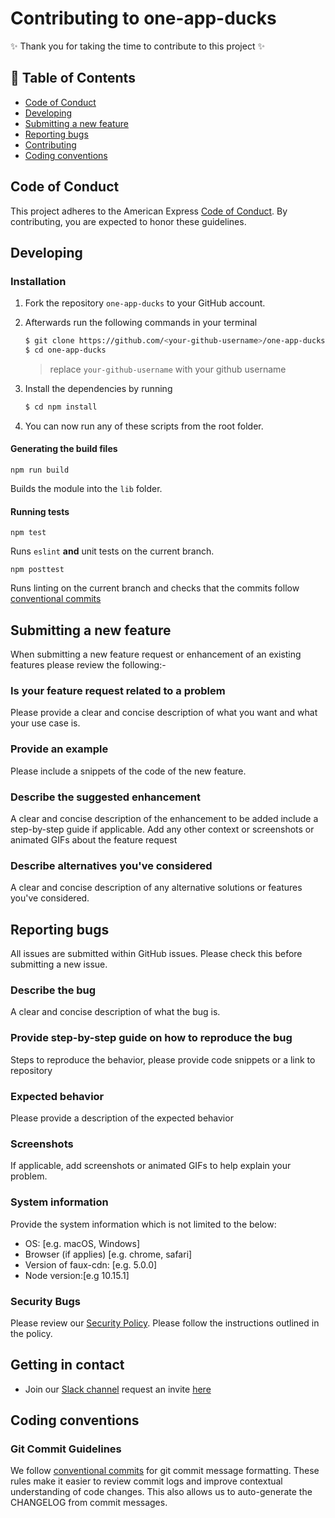 # Contributing to one-app-ducks

✨ Thank you for taking the time to contribute to this project ✨

## 📖 Table of Contents

* [Code of Conduct](#code-of-conduct)
* [Developing](#developing)
* [Submitting a new feature](#submitting-a-new-feature)
* [Reporting bugs](#reporting-bugs)
* [Contributing](#getting-in-contact)
* [Coding conventions](#coding-conventions)

## Code of Conduct

This project adheres to the American Express [Code of Conduct](./CODE_OF_CONDUCT.md). By contributing, you are expected to honor these guidelines.

## Developing

### Installation

1. Fork the repository `one-app-ducks` to your GitHub account.
2. Afterwards run the following commands in your terminal

    ```bash
    $ git clone https://github.com/<your-github-username>/one-app-ducks
    $ cd one-app-ducks
    ```

   > replace `your-github-username` with your github username

3. Install the dependencies by running

    ```bash
    $ cd npm install
    ```

4. You can now run any of these scripts from the root folder.

#### Generating the build files

`npm run build`

Builds the module into the `lib` folder.

#### Running tests

`npm test`

Runs `eslint` **and** unit tests on the current branch.

`npm posttest`

Runs linting on the current branch and checks that the commits follow [conventional commits](https://www.conventionalcommits.org/)

## Submitting a new feature

When submitting a new feature request or enhancement of an existing features please review the following:-

### Is your feature request related to a problem

Please provide a clear and concise description of what you want and what your use case is.

### Provide an example

Please include a snippets of the code of the new feature.

### Describe the suggested enhancement

A clear and concise description of the enhancement to be added include a step-by-step guide if applicable.
Add any other context or screenshots or animated GIFs about the feature request

### Describe alternatives you've considered

A clear and concise description of any alternative solutions or features you've considered.

## Reporting bugs

All issues are submitted within GitHub issues. Please check this before submitting a new issue.

### Describe the bug

A clear and concise description of what the bug is.

### Provide step-by-step guide on how to reproduce the bug

Steps to reproduce the behavior, please provide code snippets or a link to repository

### Expected behavior

Please provide a description of the expected behavior

### Screenshots

If applicable, add screenshots or animated GIFs to help explain your problem.

### System information

Provide the system information which is not limited to the below:

- OS: [e.g. macOS, Windows]
- Browser (if applies) [e.g. chrome, safari]
- Version of faux-cdn: [e.g. 5.0.0]
- Node version:[e.g 10.15.1]

### Security Bugs

Please review our [Security Policy](./SECURITY.md). Please follow the instructions outlined in the policy.

## Getting in contact

- Join our [Slack channel](http://one-amex.slack.com) request an invite [here](https://join.slack.com/t/one-amex/shared_invite/enQtOTA0MzEzODExODEwLTlmYzI1Y2U2ZDEwNWJjOTAxYTlmZTYzMjUyNzQyZTdmMWIwZGJmZDM2MDZmYzVjMDk5OWU4OGIwNjJjZWRhMjY)

## Coding conventions

### Git Commit Guidelines

We follow [conventional commits](https://www.conventionalcommits.org/) for git commit message formatting. These rules make it easier to review commit logs and improve contextual understanding of code changes. This also allows us to auto-generate the CHANGELOG from commit messages.
